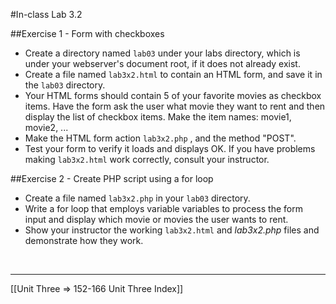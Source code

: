 #In-class Lab 3.2


##Exercise 1 - Form with checkboxes

* Create a directory named ```lab03``` under your labs directory, which is under your webserver's document root, if it does not already exist.
* Create a file named ```lab3x2.html``` to contain an HTML form, and save it in the ```lab03``` directory.
* Your HTML forms should contain 5 of your favorite movies as checkbox items. Have the form ask the user what movie they want to rent and then display the list of checkbox items. Make the item names: movie1, movie2, ...
* Make the HTML form action ```lab3x2.php``` , and the method "POST".
* Test your form to verify it loads and displays OK. If you have problems making ```lab3x2.html``` work correctly, consult your instructor.

##Exercise 2 - Create PHP script using a for loop

* Create a file named ```lab3x2.php``` in your ```lab03``` directory.
* Write a for loop that employs variable variables to process the form input and display which movie or movies the user wants to rent.
* Show your instructor the working ```lab3x2.html``` and *lab3x2.php* files and demonstrate how they work.


<br />

---

[[Unit Three => 152-166 Unit Three Index]]
